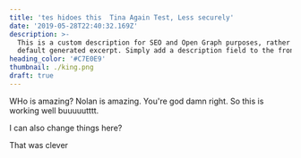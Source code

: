 ```yaml
---
title: 'tes hidoes this  Tina Again Test, Less securely'
date: '2019-05-28T22:40:32.169Z'
description: >-
  This is a custom description for SEO and Open Graph purposes, rather than the
  default generated excerpt. Simply add a description field to the frontmatter.
heading_color: '#C7E0E9'
thumbnail: ./king.png
draft: true
---
```


WHo is amazing? Nolan is amazing. You're god damn right.
So this is working well buuuuutttt.

I can also change things here?

That was clever
